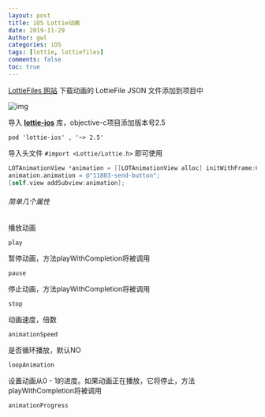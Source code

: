 ```yaml
---
layout: post
title: iOS Lottie动画
date: 2019-11-29
Author: gwl
categories: iOS
tags: [lottie, lottiefiles]
comments: false
toc: true
---
```




[LottieFiles 网站](https://lottiefiles.com/) 下载动画的 LottieFile  JSON 文件添加到项目中

![img](https://github.com/mouos/mouos.github.io/raw/master/images/articleImages/2019-11-29-ios-lottie-animation-01.png)

导入 **[lottie-ios](https://github.com/airbnb/lottie-ios)** 库，objective-c项目添加版本号2.5

```
pod 'lottie-ios' , '~> 2.5'
```

导入头文件 `#import <Lottie/Lottie.h>` 即可使用

```objective-c
LOTAnimationView *animation = [[LOTAnimationView alloc] initWithFrame:CGRectMake(200, 200, 200, 200)];
animation.animation = @"11803-send-button";
[self.view addSubview:animation];
```

###### 简单几个属性

播放动画

`play`

暂停动画，方法playWithCompletion将被调用

`pause`

停止动画，方法playWithCompletion将被调用

`stop`

动画速度，倍数

`animationSpeed`

是否循环播放，默认NO

`loopAnimation`

设置动画从0 - 1的进度。如果动画正在播放，它将停止，方法playWithCompletion将被调用

`animationProgress`